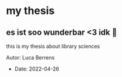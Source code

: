 # my thesis
## es ist soo wunderbar <3 idk 🌻
this is my thesis about library sciences


Autor: Luca Berrens

-  Date: 2022-04-26
